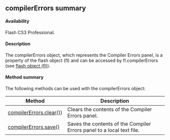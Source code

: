 ## compilerErrors summary

#### Availability

Flash CS3 Professional.

#### Description

The compilerErrors object, which represents the Compiler Errors panel, is a property of the flash object (fl) and can be accessed by fl.compilerErrors (see [flash object (fl)](#_bookmark447)).

#### Method summary

The following methods can be used with the compilerErrors object:

| **Method**                                        | **Description**                                                       |
|---------------------------------------------------|-----------------------------------------------------------------------|
| [compilerErrors.clear()](#!wielmic/developers-animatesdk-docs/test/compilerErrors_object/compilerErrors.md)) | Clears the contents of the Compiler Errors panel.                     |
| [compilerErrors.save()](#!wielmic/developers-animatesdk-docs/test/compilerErrors_object/compilerError1.md)             | Saves the contents of the Compiler Errors panel to a local text file. |

<span id="compilerErrors.clear()" class="anchor"></span>

